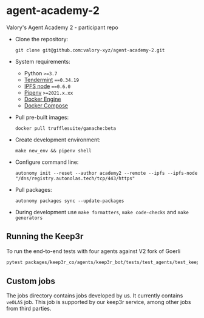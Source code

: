 
# agent-academy-2

Valory's Agent Academy 2 - participant repo

- Clone the repository:

      git clone git@github.com:valory-xyz/agent-academy-2.git

- System requirements:

    - Python `>=3.7`
    - [Tendermint](https://docs.tendermint.com/v0.34/introduction/install.html) `==0.34.19`
    - [IPFS node](https://docs.ipfs.io/install/command-line/#official-distributions) `==0.6.0`
    - [Pipenv](https://pipenv.pypa.io/en/latest/installation.html) `>=2021.x.xx`
    - [Docker Engine](https://docs.docker.com/engine/install/)
    - [Docker Compose](https://docs.docker.com/compose/install/)

- Pull pre-built images:

      docker pull trufflesuite/ganache:beta

- Create development environment:

      make new_env && pipenv shell

- Configure command line:

      autonomy init --reset --author academy2 --remote --ipfs --ipfs-node "/dns/registry.autonolas.tech/tcp/443/https"

- Pull packages:

      autonomy packages sync --update-packages

- During development use `make formatters`, `make code-checks` and `make generators`


## Running the Keep3r

To run the end-to-end tests with four agents against V2 fork of Goerli

``` bash
pytest packages/keep3r_co/agents/keep3r_bot/tests/test_agents/test_keep3r_bot_abci.py::TestKeep3rABCIFourAgentsV2
```

## Custom jobs

The jobs directory contains jobs developed by us. It currently contains `veOLAS` job. 
This job is supported by our keep3r service, among other jobs from third parties. 
